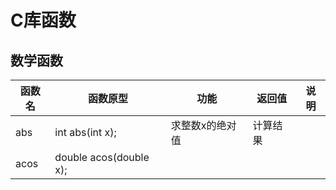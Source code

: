 # C库函数
## 数学函数
| 函数名 | 函数原型 | 功能 | 返回值 | 说明 |
|----|----|----|----|----|
| abs | int abs(int x); | 求整数x的绝对值 | 计算结果 |  |
| acos | double acos(double x); |  |  |  |
